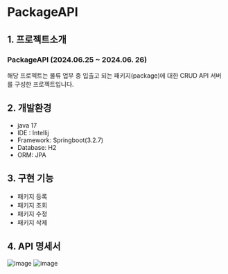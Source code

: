 # PackageAPI

## 1. 프로젝트소개
### PackageAPI (2024.06.25 ~ 2024.06. 26)
<p text-align='center'>해당 프로젝트는 물류 업무 중 입출고 되는 패키지(package)에 대한 CRUD API 서버를 구성한 프로젝트입니다. <br/>
</p>

## 2. 개발환경
-   java 17
-   IDE : Intellij
-   Framework: Springboot(3.2.7)
-   Database: H2
-   ORM: JPA

## 3.  구현 기능
- 패키지 등록
- 패키지 조회
- 패키지 수정
- 패키지 삭제

## 4.   API 명세서
![image](https://github.com/tjtmddk720/PackageAPI/assets/83910139/340bbc33-19f0-4334-959c-61e02896f66c)
![image](https://github.com/tjtmddk720/PackageAPI/assets/83910139/e6c3e4c5-137c-4f8e-ab7b-f7a65e7e806c)
